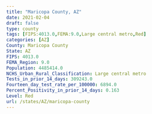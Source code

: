 ```yaml
---
title: "Maricopa County, AZ"
date: 2021-02-04
draft: false
type: county
tags: [FIPS:4013.0,FEMA:9.0,Large central metro,Red]
categories: [AZ]
County: Maricopa County
State: AZ
FIPS: 4013.0
FEMA_Region: 9.0
Population: 4485414.0
NCHS_Urban_Rural_Classification: Large central metro
Tests_in_prior_14_days: 309243.0
Fourteen_day_test_rate_per_100000: 6894.0
Percent_Positivity_in_prior_14_days: 0.163
Level: Red
url: /states/AZ/maricopa-county
---
```



